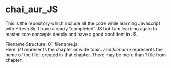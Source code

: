 # chai_aur_JS
This is the repository which include all the code while learning Javascript with Hitesh Sir. I have already "completed" JS but I am learning again to master core concepts deeply and have a good confident in JS.

Filename Structure: 01_filename.js
<br>
Here, *01* represents the chapter or wide topic. and *filename* represents the name of the file i created in that chapter. There may be more than 1 file from chapter.
